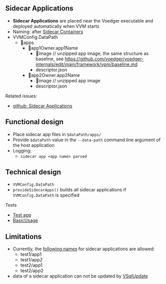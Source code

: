 ## Sidecar Applications

- **Sidecar Applications** are placed near the Voedger executable and deployed automatically when VVM starts
- Naming: after [Sidecar Containers](https://kubernetes.io/docs/concepts/workloads/pods/sidecar-containers/)
- VVMConfig.DataPath
  - 📂apps
    - 📁app1Owner.app1Name
      - 📁image // unzipped app image, the same structure as baseline, see https://github.com/voedger/voedger-internals/edit/main/framework/vpm/baseline.md
      - descriptor.json
    - 📁app2Owner.app2Name
      - 📁image // unzipped app image
      - descriptor.json

Related issues:
- [github: Sidecar Applications](https://github.com/voedger/voedger/issues/2326)      

## Functional design

- Place sidecar app files in `$dataPath/apps/`
- Provide `$dataPath` value in the `--data-path` command line argument of the host application
- Logging:
  - `sidecar app <app name> parsed`

## Technical design

- `VVMConfig.DataPath`
- `provideSidecarApps()` builds all sidecar applications if `VVMConfig.DataPath` is specified

Tests
- [Test app](https://github.com/voedger/voedger/tree/main/pkg/sys/it/testdata/apps/test2.app1)
- [BasicUsage](https://github.com/voedger/voedger/blob/9dac6b1ee066b9634985c98d249ec9d62a5b950d/pkg/sys/it/impl_sidecar_test.go#L20)

## Limitations
- Currently, the [following names](https://github.com/voedger/voedger/blob/f7ec852d5689fdf7c441bfb24e5395d52561634e/pkg/istructs/consts.go#L166) for sidecar applications are allowed:
  - test1/app1
  - test1/app2
  - test2/app1
  - test2/app2
- data of a sidecar application can not be updated by [VSqlUpdate](https://github.com/voedger/voedger-internals/blob/main/server/vsql-select-update.md) 
